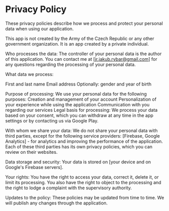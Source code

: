 # Privacy Policy

These privacy policies describe how we process and protect your personal data when using our application.

This app is not created by the Army of the Czech Republic or any other government organization. It is an app created by a private individual.

Who processes the data: 
The controller of your personal data is the author of this application. You can contact me at [jr.jakub.rybar@gmail.com] for any questions regarding the processing of your personal data.

What data we process:

First and last name
Email address
Optionally: gender and year of birth

Purpose of processing: We use your personal data for the following purposes:
Creation and management of your account
Personalization of your experience while using the application
Communication with you regarding our services
Legal basis for processing: We process your data based on your consent, which you can withdraw at any time in the app settings or by contacting us via Google Play.

With whom we share your data: 
We do not share your personal data with third parties, except for the following service providers:
[Firebase, Google Analytics] - for analytics and improving the performance of the application. Each of these third parties has its own privacy policies, which you can review on their websites.

Data storage and security: 
Your data is stored on [your device and on Google's Firebase servers].

Your rights: 
You have the right to access your data, correct it, delete it, or limit its processing. You also have the right to object to the processing and the right to lodge a complaint with the supervisory authority.

Updates to the policy: 
These policies may be updated from time to time. We will publish any changes through the application.
